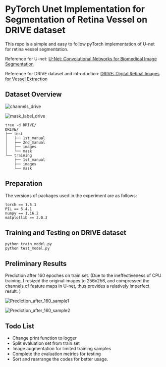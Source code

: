 # PyTorch Unet Implementation for Segmentation of Retina Vessel on DRIVE dataset

This repo is a simple and easy to follow pyTorch implementation of U-net for retina vessel segmentation. 

Reference for U-net: [U-Net: Convolutional Networks for Biomedical Image Segmentation](http://arxiv.org/abs/1505.04597)

Reference for DRIVE dataset and introduction: [DRIVE: Digital Retinal Images for Vessel Extraction](https://drive.grand-challenge.org/)


## Dataset Overview

![channels_drive](https://github.com/jzsherlock4869/PyTorch_Unet_for_RetinaVessel_Segmentation/blob/master/repo_pics/channels_drive.png "RGB channels for a sample image in DRIVE")

![mask_label_drive](https://github.com/jzsherlock4869/PyTorch_Unet_for_RetinaVessel_Segmentation/blob/master/repo_pics/mask_label_drive.png "a. Original Image; b. Mask; c. Mannual Label")

```
tree -d DRIVE/
DRIVE/
├── test
│   ├── 1st_manual
│   ├── 2nd_manual
│   ├── images
│   └── mask
└── training
    ├── 1st_manual
    ├── images
    └── mask
```

## Preparation

The versions of packages used in the experiment are as follows:

```
torch == 1.5.1 
PIL == 5.4.1 
numpy == 1.16.2 
matplotlib == 3.0.3
```

## Training and Testing on DRIVE dataset

```
python train_model.py
python test_model.py
```


## Preliminary Results

Prediction after 160 epoches on train set. (Due to the ineffectiveness of CPU training, I resized the original images to 256x256, and compressed the channels of feature maps in U-net, thus provides a relatively imperfect result. )

![Prediction_after_160_sample1](https://github.com/jzsherlock4869/PyTorch_Unet_for_RetinaVessel_Segmentation/blob/master/repo_pics/result_3.png)

![Prediction_after_160_sample2](https://github.com/jzsherlock4869/PyTorch_Unet_for_RetinaVessel_Segmentation/blob/master/repo_pics/result_4.png)


## Todo List

* Change print function to logger
* Split evaluation set from train set
* Image augmentation for limited training samples
* Complete the evaluation metrics for testing
* Sort and rearrange the codes for better usage.







